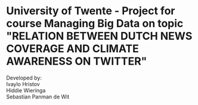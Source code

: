 # University of Twente - Project for course Managing Big Data on topic "RELATION BETWEEN DUTCH NEWS COVERAGE AND CLIMATE AWARENESS ON TWITTER"

Developed by: <br>
Ivaylo Hristov <br>
Hiddie Wieringa <br>
Sebastian Panman de Wit<br>